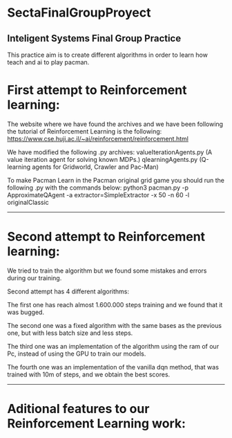 # SectaFinalGroupProyect
## Inteligent Systems Final Group Practice

This practice aim is to create different algorithms in order to learn how teach and ai to play pacman.

# First attempt to Reinforcement learning: 
The website where we have found the archives and we have been following the tutorial of Reinforcement Learning is the following: https://www.cse.huji.ac.il/~ai/reinforcement/reinforcement.html

We have modified the following .py archives: 
valueIterationAgents.py	(A value iteration agent for solving known MDPs.)
qlearningAgents.py	(Q-learning agents for Gridworld, Crawler and Pac-Man)

To make Pacman Learn in the Pacman original grid game you should run the following .py with the commands below: 
python3 pacman.py -p ApproximateQAgent -a extractor=SimpleExtractor -x 50 -n 60 -l originalClassic

___________________________________________________________________________________________________________________________________

# Second attempt to Reinforcement learning: 
We tried to train the algorithm but we found some mistakes and errors during our training. 

Second attempt has 4 different algorithms:

The first one has reach almost 1.600.000 steps training and we found that it was bugged. 

The second one was a fixed algorithm with the same bases as the previous one, but with less batch size and less steps. 

The third one was an implementation of the algorithm using the ram of our Pc, instead of using the GPU to train our models.

The fourth one was an implementation of the vanilla dqn method, that was trained with 10m of steps, and we obtain the best scores. 


___________________________________________________________________________________________________________________________________
# Aditional features to our Reinforcement Learning work: 
